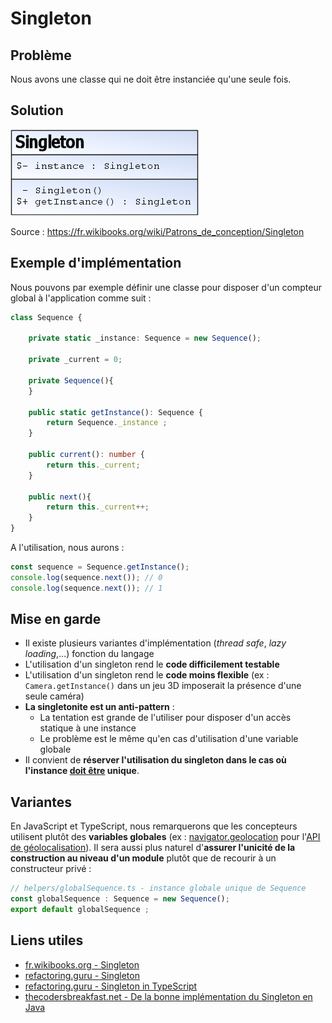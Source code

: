 # Singleton

## Problème

Nous avons une classe qui ne doit être instanciée qu'une seule fois.

## Solution

![UML Singleton](uml/UML_DP_Singleton.png)

Source : https://fr.wikibooks.org/wiki/Patrons_de_conception/Singleton

## Exemple d'implémentation

Nous pouvons par exemple définir une classe pour disposer d'un compteur global à l'application comme suit :

```ts
class Sequence {

    private static _instance: Sequence = new Sequence();

    private _current = 0;

    private Sequence(){
    }

    public static getInstance(): Sequence {
        return Sequence._instance ;
    }

    public current(): number {
        return this._current;
    }

    public next(){
        return this._current++;
    }
}
```

A l'utilisation, nous aurons :

```ts
const sequence = Sequence.getInstance();
console.log(sequence.next()); // 0
console.log(sequence.next()); // 1
```


## Mise en garde

* Il existe plusieurs variantes d'implémentation (*thread safe*, *lazy loading*,...) fonction du langage
* L'utilisation d'un singleton rend le **code difficilement testable**
* L'utilisation d'un singleton rend le **code moins flexible** (ex : `Camera.getInstance()` dans un jeu 3D imposerait la présence d'une seule caméra)
* **La singletonite est un anti-pattern** :
  * La tentation est grande de l'utiliser pour disposer d'un accès statique à une instance
  * Le problème est le même qu'en cas d'utilisation d'une variable globale
* Il convient de **réserver l'utilisation du singleton dans le cas où l'instance <u>doit être</u> unique**.

## Variantes

En JavaScript et TypeScript, nous remarquerons que les concepteurs utilisent plutôt des **variables globales** (ex : [navigator.geolocation](https://developer.mozilla.org/en-US/docs/Web/API/Navigator/geolocation) pour l'[API de géolocalisation](https://developer.mozilla.org/en-US/docs/Web/API/Geolocation)). Il sera aussi plus naturel d'**assurer l'unicité de la construction au niveau d'un module** plutôt que de recourir à un constructeur privé :

```ts
// helpers/globalSequence.ts - instance globale unique de Sequence
const globalSequence : Sequence = new Sequence();
export default globalSequence ;
```

## Liens utiles

* [fr.wikibooks.org - Singleton](https://fr.wikibooks.org/wiki/Patrons_de_conception/Singleton)
* [refactoring.guru - Singleton](https://refactoring.guru/fr/design-patterns/singleton)
* [refactoring.guru - Singleton in TypeScript](https://refactoring.guru/design-patterns/singleton/typescript/example)
* [thecodersbreakfast.net - De la bonne implémentation du Singleton en Java](https://thecodersbreakfast.net/index.php?post/2008/02/25/26-de-la-bonne-implementation-du-singleton-en-java)
